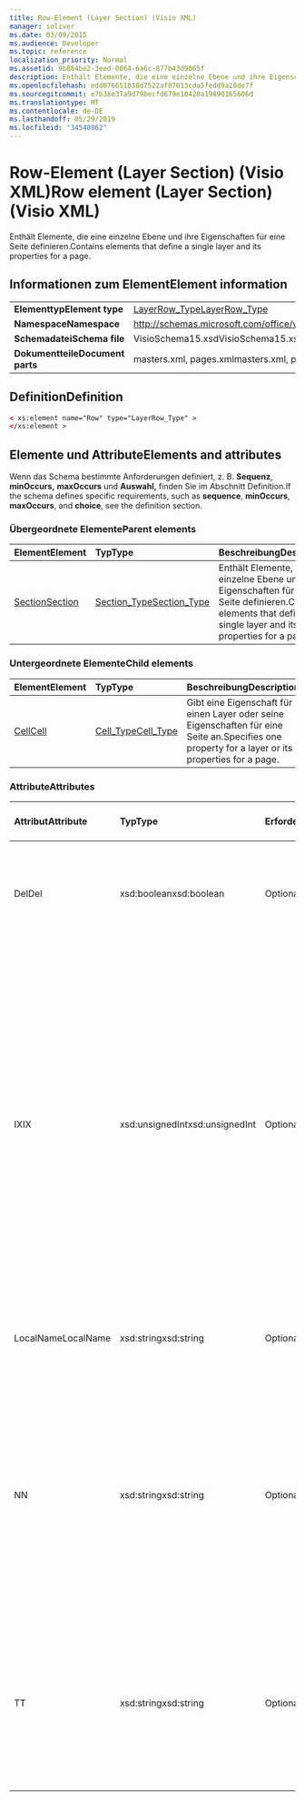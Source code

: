 ```yaml
---
title: Row-Element (Layer Section) (Visio XML)
manager: soliver
ms.date: 03/09/2015
ms.audience: Developer
ms.topic: reference
localization_priority: Normal
ms.assetid: 9b884be2-3eed-0864-6a6c-877b43d9065f
description: Enthält Elemente, die eine einzelne Ebene und ihre Eigenschaften für eine Seite definieren.
ms.openlocfilehash: edd076651838d7522af07013cda5fedd9a28de7f
ms.sourcegitcommit: e7b38e37a9d79becfd679e10420a19890165606d
ms.translationtype: MT
ms.contentlocale: de-DE
ms.lasthandoff: 05/29/2019
ms.locfileid: "34540862"
---
```

# <a name="row-element-layer-section-visio-xml"></a><span data-ttu-id="48c74-103">Row-Element (Layer Section) (Visio XML)</span><span class="sxs-lookup"><span data-stu-id="48c74-103">Row element (Layer Section) (Visio XML)</span></span>

<span data-ttu-id="48c74-104">Enthält Elemente, die eine einzelne Ebene und ihre Eigenschaften für eine Seite definieren.</span><span class="sxs-lookup"><span data-stu-id="48c74-104">Contains elements that define a single layer and its properties for a page.</span></span>
  
## <a name="element-information"></a><span data-ttu-id="48c74-105">Informationen zum Element</span><span class="sxs-lookup"><span data-stu-id="48c74-105">Element information</span></span>

|||
|:-----|:-----|
|<span data-ttu-id="48c74-106">**Elementtyp**</span><span class="sxs-lookup"><span data-stu-id="48c74-106">**Element type**</span></span> <br/> |[<span data-ttu-id="48c74-107">LayerRow_Type</span><span class="sxs-lookup"><span data-stu-id="48c74-107">LayerRow_Type</span></span>](layerrow_type-complextypevisio-xml.md) <br/> |
|<span data-ttu-id="48c74-108">**Namespace**</span><span class="sxs-lookup"><span data-stu-id="48c74-108">**Namespace**</span></span> <br/> |http://schemas.microsoft.com/office/visio/2012/main  <br/> |
|<span data-ttu-id="48c74-109">**Schemadatei**</span><span class="sxs-lookup"><span data-stu-id="48c74-109">**Schema file**</span></span> <br/> |<span data-ttu-id="48c74-110">VisioSchema15.xsd</span><span class="sxs-lookup"><span data-stu-id="48c74-110">VisioSchema15.xsd</span></span>  <br/> |
|<span data-ttu-id="48c74-111">**Dokumentteile**</span><span class="sxs-lookup"><span data-stu-id="48c74-111">**Document parts**</span></span> <br/> |<span data-ttu-id="48c74-112">masters.xml, pages.xml</span><span class="sxs-lookup"><span data-stu-id="48c74-112">masters.xml, pages.xml</span></span>  <br/> |
   
## <a name="definition"></a><span data-ttu-id="48c74-113">Definition</span><span class="sxs-lookup"><span data-stu-id="48c74-113">Definition</span></span>

```XML
< xs:element name="Row" type="LayerRow_Type" >
</xs:element >
```

## <a name="elements-and-attributes"></a><span data-ttu-id="48c74-114">Elemente und Attribute</span><span class="sxs-lookup"><span data-stu-id="48c74-114">Elements and attributes</span></span>

<span data-ttu-id="48c74-115">Wenn das Schema bestimmte Anforderungen definiert, z. B. **Sequenz**, **minOccurs,** **maxOccurs** und **Auswahl,** finden Sie im Abschnitt Definition.</span><span class="sxs-lookup"><span data-stu-id="48c74-115">If the schema defines specific requirements, such as **sequence**, **minOccurs**, **maxOccurs**, and **choice**, see the definition section.</span></span> 
  
### <a name="parent-elements"></a><span data-ttu-id="48c74-116">Übergeordnete Elemente</span><span class="sxs-lookup"><span data-stu-id="48c74-116">Parent elements</span></span>

|<span data-ttu-id="48c74-117">**Element**</span><span class="sxs-lookup"><span data-stu-id="48c74-117">**Element**</span></span>|<span data-ttu-id="48c74-118">**Typ**</span><span class="sxs-lookup"><span data-stu-id="48c74-118">**Type**</span></span>|<span data-ttu-id="48c74-119">**Beschreibung**</span><span class="sxs-lookup"><span data-stu-id="48c74-119">**Description**</span></span>|
|:-----|:-----|:-----|
|[<span data-ttu-id="48c74-120">Section</span><span class="sxs-lookup"><span data-stu-id="48c74-120">Section</span></span>](section-element-sheet_type-complextypevisio-xml.md) <br/> |[<span data-ttu-id="48c74-121">Section_Type</span><span class="sxs-lookup"><span data-stu-id="48c74-121">Section_Type</span></span>](section_type-complextypevisio-xml.md) <br/> |<span data-ttu-id="48c74-122">Enthält Elemente, die eine einzelne Ebene und ihre Eigenschaften für eine Seite definieren.</span><span class="sxs-lookup"><span data-stu-id="48c74-122">Contains elements that define a single layer and its properties for a page.</span></span>  <br/> |
   
### <a name="child-elements"></a><span data-ttu-id="48c74-123">Untergeordnete Elemente</span><span class="sxs-lookup"><span data-stu-id="48c74-123">Child elements</span></span>

|<span data-ttu-id="48c74-124">**Element**</span><span class="sxs-lookup"><span data-stu-id="48c74-124">**Element**</span></span>|<span data-ttu-id="48c74-125">**Typ**</span><span class="sxs-lookup"><span data-stu-id="48c74-125">**Type**</span></span>|<span data-ttu-id="48c74-126">**Beschreibung**</span><span class="sxs-lookup"><span data-stu-id="48c74-126">**Description**</span></span>|
|:-----|:-----|:-----|
|[<span data-ttu-id="48c74-127">Cell</span><span class="sxs-lookup"><span data-stu-id="48c74-127">Cell</span></span>](cell-element-layer-sectionvisio-xml.md) <br/> |[<span data-ttu-id="48c74-128">Cell_Type</span><span class="sxs-lookup"><span data-stu-id="48c74-128">Cell_Type</span></span>](cell_type-complextypevisio-xml.md) <br/> |<span data-ttu-id="48c74-129">Gibt eine Eigenschaft für einen Layer oder seine Eigenschaften für eine Seite an.</span><span class="sxs-lookup"><span data-stu-id="48c74-129">Specifies one property for a layer or its properties for a page.</span></span>  <br/> |
   
### <a name="attributes"></a><span data-ttu-id="48c74-130">Attribute</span><span class="sxs-lookup"><span data-stu-id="48c74-130">Attributes</span></span>

|<span data-ttu-id="48c74-131">**Attribut**</span><span class="sxs-lookup"><span data-stu-id="48c74-131">**Attribute**</span></span>|<span data-ttu-id="48c74-132">**Typ**</span><span class="sxs-lookup"><span data-stu-id="48c74-132">**Type**</span></span>|<span data-ttu-id="48c74-133">**Erforderlich**</span><span class="sxs-lookup"><span data-stu-id="48c74-133">**Required**</span></span>|<span data-ttu-id="48c74-134">**Beschreibung**</span><span class="sxs-lookup"><span data-stu-id="48c74-134">**Description**</span></span>|<span data-ttu-id="48c74-135">**Mögliche Werte**</span><span class="sxs-lookup"><span data-stu-id="48c74-135">**Possible values**</span></span>|
|:-----|:-----|:-----|:-----|:-----|
|<span data-ttu-id="48c74-136">Del</span><span class="sxs-lookup"><span data-stu-id="48c74-136">Del</span></span>  <br/> |<span data-ttu-id="48c74-137">xsd:boolean</span><span class="sxs-lookup"><span data-stu-id="48c74-137">xsd:boolean</span></span>  <br/> |<span data-ttu-id="48c74-138">Optional</span><span class="sxs-lookup"><span data-stu-id="48c74-138">optional</span></span>  <br/> |<span data-ttu-id="48c74-139">Gibt an, ob eine Zeile, die andernfalls von einem Master-Shape geerbt würde, gelöscht wurde.</span><span class="sxs-lookup"><span data-stu-id="48c74-139">Specifies whether a row that would otherwise be inherited from a master shape has been deleted.</span></span>  <br/> |<span data-ttu-id="48c74-140">Werte des typs xsd:boolean.</span><span class="sxs-lookup"><span data-stu-id="48c74-140">Values of the xsd:boolean type.</span></span>  <br/> |
|<span data-ttu-id="48c74-141">IX</span><span class="sxs-lookup"><span data-stu-id="48c74-141">IX</span></span>  <br/> |<span data-ttu-id="48c74-142">xsd:unsignedInt</span><span class="sxs-lookup"><span data-stu-id="48c74-142">xsd:unsignedInt</span></span>  <br/> |<span data-ttu-id="48c74-143">Optional</span><span class="sxs-lookup"><span data-stu-id="48c74-143">optional</span></span>  <br/> |<span data-ttu-id="48c74-144">Gibt den 1-basierten Bezeichner für die Zeile an.</span><span class="sxs-lookup"><span data-stu-id="48c74-144">Specifies the one-based identifier for the row.</span></span> <span data-ttu-id="48c74-145">Er sollte unqiue und größer als andere Bezeichner im gleichen Abschnitt sein. Das IX-Attribut wird nur für die Abschnitte Character, Connection, Field, FillGradient, Geometry, Layer, LineGradient, Paragraph, Reviewer, Scratch und Tabs verwendet.</span><span class="sxs-lookup"><span data-stu-id="48c74-145">It should be unqiue and greater than other identifiers in the same section.The IX attribute is only used for the Character, Connection, Field, FillGradient, Geometry, Layer, LineGradient, Paragraph, Reviewer, Scratch, and Tabs sections.</span></span> <span data-ttu-id="48c74-146">Eine Zeile kann nur eines der IX- oder N-Attribute aufweisen.</span><span class="sxs-lookup"><span data-stu-id="48c74-146">A row can only have one of the IX or N attributes.</span></span>  <br/> |<span data-ttu-id="48c74-147">Werte des xsd:unsignedInt-Typs.</span><span class="sxs-lookup"><span data-stu-id="48c74-147">Values of the xsd:unsignedInt type.</span></span>  <br/> |
|<span data-ttu-id="48c74-148">LocalName</span><span class="sxs-lookup"><span data-stu-id="48c74-148">LocalName</span></span>  <br/> |<span data-ttu-id="48c74-149">xsd:string</span><span class="sxs-lookup"><span data-stu-id="48c74-149">xsd:string</span></span>  <br/> |<span data-ttu-id="48c74-150">Optional</span><span class="sxs-lookup"><span data-stu-id="48c74-150">optional</span></span>  <br/> |<span data-ttu-id="48c74-151">Gibt den eindeutigen sprachabhängigen Namen der Zeile an.</span><span class="sxs-lookup"><span data-stu-id="48c74-151">Specifies the unique language-dependent name of the row.</span></span>  <br/> |<span data-ttu-id="48c74-152">Werte des xsd:string-Typs.</span><span class="sxs-lookup"><span data-stu-id="48c74-152">Values of the xsd:string type.</span></span>  <br/> |
|<span data-ttu-id="48c74-153">N</span><span class="sxs-lookup"><span data-stu-id="48c74-153">N</span></span>  <br/> |<span data-ttu-id="48c74-154">xsd:string</span><span class="sxs-lookup"><span data-stu-id="48c74-154">xsd:string</span></span>  <br/> |<span data-ttu-id="48c74-155">Optional</span><span class="sxs-lookup"><span data-stu-id="48c74-155">optional</span></span>  <br/> |<span data-ttu-id="48c74-156">Gibt den eindeutigen sprachunabhängigen Namen der Zeile an. Das N-Attribut wird nur für die Abschnitte User, Property, Actions, Control, Connection, Hyperlink und ActionTag verwendet.</span><span class="sxs-lookup"><span data-stu-id="48c74-156">Specifies the unique language-independent name of the row.The N attribute is only used for the User, Property, Actions, Control, Connection, Hyperlink, and ActionTag sections.</span></span> <span data-ttu-id="48c74-157">Eine Zeile kann nur eines der IX- oder N-Attribute aufweisen.</span><span class="sxs-lookup"><span data-stu-id="48c74-157">A row can only have one of the IX or N attributes.</span></span>  <br/> |<span data-ttu-id="48c74-158">Werte des xsd:string-Typs.</span><span class="sxs-lookup"><span data-stu-id="48c74-158">Values of the xsd:string type.</span></span>  <br/> |
|<span data-ttu-id="48c74-159">T</span><span class="sxs-lookup"><span data-stu-id="48c74-159">T</span></span>  <br/> |<span data-ttu-id="48c74-160">xsd:string</span><span class="sxs-lookup"><span data-stu-id="48c74-160">xsd:string</span></span>  <br/> |<span data-ttu-id="48c74-161">Optional</span><span class="sxs-lookup"><span data-stu-id="48c74-161">optional</span></span>  <br/> |<span data-ttu-id="48c74-162">Gibt den Typ des geometrischen Pfads an, der durch die Zeile dargestellt und in der Geometrievisualisierung verwendet wird.</span><span class="sxs-lookup"><span data-stu-id="48c74-162">Specifies the type of the geometric path represented by the row and used in geometry visualization.</span></span> <span data-ttu-id="48c74-163">Das T-Attribut wird nur für den Abschnitt Geometry verwendet.</span><span class="sxs-lookup"><span data-stu-id="48c74-163">The T attribute is only used for the Geometry section.</span></span>  <br/> |<span data-ttu-id="48c74-164">Werte des xsd:string-Typs.</span><span class="sxs-lookup"><span data-stu-id="48c74-164">Values of the xsd:string type.</span></span>  <br/> |
   

